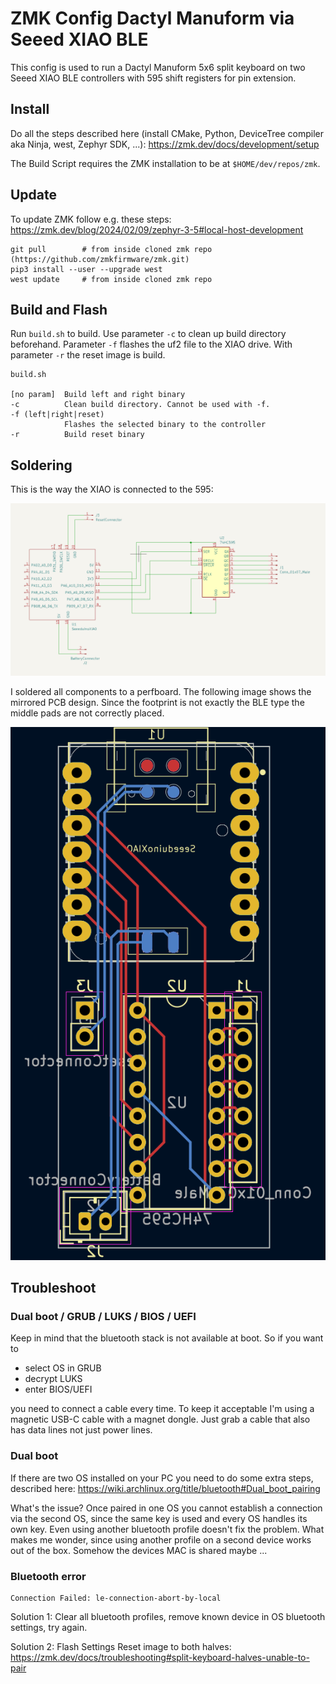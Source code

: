 # ZMK Config Dactyl Manuform via Seeed XIAO BLE

This config is used to run a Dactyl Manuform 5x6 split keyboard on two Seeed XIAO BLE controllers with 595 shift registers for pin extension.


## Install

Do all the steps described here (install CMake, Python, DeviceTree compiler aka Ninja, west, Zephyr SDK, ...):
https://zmk.dev/docs/development/setup

The Build Script requires the ZMK installation to be at `$HOME/dev/repos/zmk`.


## Update

To update ZMK follow e.g. these steps: https://zmk.dev/blog/2024/02/09/zephyr-3-5#local-host-development

    git pull        # from inside cloned zmk repo (https://github.com/zmkfirmware/zmk.git)
    pip3 install --user --upgrade west
    west update     # from inside cloned zmk repo


## Build and Flash

Run `build.sh` to build. Use parameter `-c` to clean up build directory beforehand.
Parameter `-f` flashes the uf2 file to the XIAO drive. With parameter `-r` the reset image is build.

    build.sh

    [no param]  Build left and right binary
    -c          Clean build directory. Cannot be used with -f.
    -f (left|right|reset)
                Flashes the selected binary to the controller
    -r          Build reset binary


## Soldering

This is the way the XIAO is connected to the 595:

![Schematic XIAO to 595](pictures/schematic.png)


I soldered all components to a perfboard. The following image shows the mirrored PCB design. Since the footprint is not exactly the BLE type the middle pads are not correctly placed.

![PCB mirrored](pictures/pcb.png)


## Troubleshoot

### Dual boot / GRUB / LUKS / BIOS / UEFI

Keep in mind that the bluetooth stack is not available at boot. So if you want to
- select OS in GRUB
- decrypt LUKS
- enter BIOS/UEFI

you need to connect a cable every time. To keep it acceptable I'm using a magnetic USB-C cable with a magnet dongle. Just grab a cable that also has data lines not just power lines.

### Dual boot

If there are two OS installed on your PC you need to do some extra steps, described here:
https://wiki.archlinux.org/title/bluetooth#Dual_boot_pairing

What's the issue? Once paired in one OS you cannot establish a connection via the second OS, since the same key is used and every OS handles its own key.
Even using another bluetooth profile doesn't fix the problem. What makes me wonder, since using another profile on a second device works out of the box. Somehow the devices MAC is shared maybe ...

### Bluetooth error

    Connection Failed: le-connection-abort-by-local

Solution 1: Clear all bluetooth profiles, remove known device in OS bluetooth settings, try again.

Solution 2: Flash Settings Reset image to both halves: https://zmk.dev/docs/troubleshooting#split-keyboard-halves-unable-to-pair
